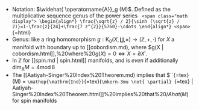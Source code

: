 












-   Notation: $\widehat{ \operatorname{A}}_g (M)$. Defined as the multiplicative sequence genus of the power series `
    <span class="math display">
    \begin{align*}
    \frac{\sqrt{z} / 2}{\sinh (\sqrt{z} / 2)}=1-\frac{z}{24}+\frac{7 z^{2}}{5760}-\cdots
    \end{align*}
    <span>`{=html}
-   Genus: like a ring homomorphism $g: {\mathsf{K}}_0(X, \coprod, \times) \to ({\mathbb{Z}}, +, \cdot)$ for $X$ a manifold with boundary up to [[cobordism.md), where \$g(X | cobordism.html]],%20where%20$g(X) = 0 \iff X = {{\partial}}X'$.
-   In ${\mathbb{Z}}$ for [[spin.md | spin.html]] manifolds, and is *even* if additionally $\dim_{\mathbb{R}}M = 4 \operatorname{mod}8$
-   The [[Aatiyah-Singer%20Index%20Theorem.md) implies that \$``{=tex}(M) = `\mathop{\mathrm{Ind}}`{=tex}(`\mkern-3mu \not{ \partial} `{=tex} | Aatiyah-Singer%20Index%20Theorem.html]]%20implies%20that%20$/Ahat(M)%20=%20/Ind(/dirac)$ for spin manifolds
